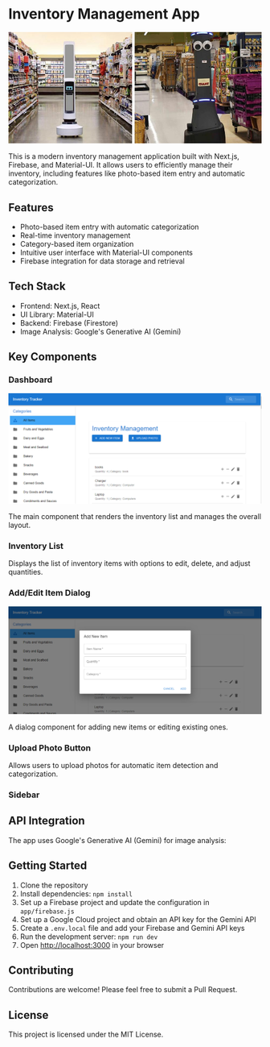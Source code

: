 # Inventory Management App

![Robot Classifier](/public/robot.jpg)

This is a modern inventory management application built with Next.js, Firebase, and Material-UI. It allows users to efficiently manage their inventory, including features like photo-based item entry and automatic categorization.

## Features

- Photo-based item entry with automatic categorization
- Real-time inventory management
- Category-based item organization
- Intuitive user interface with Material-UI components
- Firebase integration for data storage and retrieval

## Tech Stack

- Frontend: Next.js, React
- UI Library: Material-UI
- Backend: Firebase (Firestore)
- Image Analysis: Google's Generative AI (Gemini)

## Key Components

### Dashboard
![Home Page](/public/inventory1.png)

The main component that renders the inventory list and manages the overall layout.

### Inventory List

Displays the list of inventory items with options to edit, delete, and adjust quantities.

### Add/Edit Item Dialog
![Adding Item Page](/public/inventory2.png)

A dialog component for adding new items or editing existing ones.

### Upload Photo Button

Allows users to upload photos for automatic item detection and categorization.

### Sidebar

## API Integration

The app uses Google's Generative AI (Gemini) for image analysis:

## Getting Started

1. Clone the repository
2. Install dependencies: `npm install`
3. Set up a Firebase project and update the configuration in `app/firebase.js`
4. Set up a Google Cloud project and obtain an API key for the Gemini API
5. Create a `.env.local` file and add your Firebase and Gemini API keys
6. Run the development server: `npm run dev`
7. Open [http://localhost:3000](http://localhost:3000) in your browser

## Contributing

Contributions are welcome! Please feel free to submit a Pull Request.

## License

This project is licensed under the MIT License.
